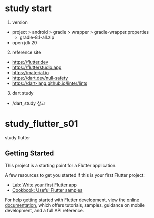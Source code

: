 # study start
1. version 
- project > android > gradle > wrapper > gradle-wrapper.properties 
  - gradle-8.1-all.zip
- open jdk 20 

2. reference site
- https://flutter.dev
- https://flutterstudio.app
- https://material.io
- https://dart.dev/null-safety
- https://dart-lang.github.io/linter/lints

3. dart study
- /dart_study 참고


# study_flutter_s01
study flutter

## Getting Started

This project is a starting point for a Flutter application.

A few resources to get you started if this is your first Flutter project:

- [Lab: Write your first Flutter app](https://docs.flutter.dev/get-started/codelab)
- [Cookbook: Useful Flutter samples](https://docs.flutter.dev/cookbook)

For help getting started with Flutter development, view the
[online documentation](https://docs.flutter.dev/), which offers tutorials,
samples, guidance on mobile development, and a full API reference.
